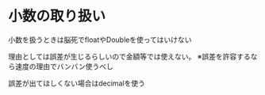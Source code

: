 # 小数の取り扱い

小数を扱うときは脳死でfloatやDoubleを使ってはいけない

理由としては誤差が生じるらしいので金額等では使えない。
※誤差を許容するなら速度の理由でバンバン使うべし

誤差が出てほしくない場合はdecimalを使う